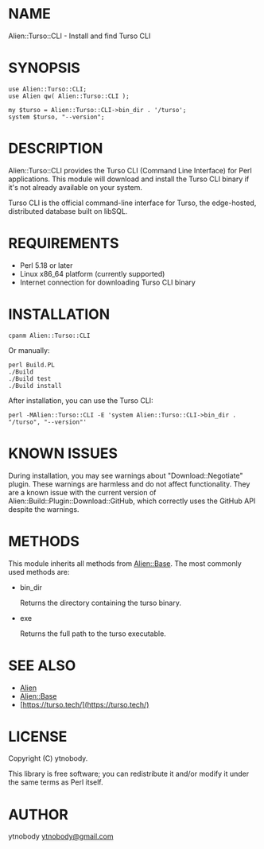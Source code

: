 # NAME

Alien::Turso::CLI - Install and find Turso CLI

# SYNOPSIS

    use Alien::Turso::CLI;
    use Alien qw( Alien::Turso::CLI );
    
    my $turso = Alien::Turso::CLI->bin_dir . '/turso';
    system $turso, "--version";

# DESCRIPTION

Alien::Turso::CLI provides the Turso CLI (Command Line Interface) for Perl applications.
This module will download and install the Turso CLI binary if it's not already available on your system.

Turso CLI is the official command-line interface for Turso, the edge-hosted, distributed database built on libSQL.

# REQUIREMENTS

- Perl 5.18 or later
- Linux x86\_64 platform (currently supported)
- Internet connection for downloading Turso CLI binary

# INSTALLATION

    cpanm Alien::Turso::CLI

Or manually:

    perl Build.PL
    ./Build
    ./Build test
    ./Build install

After installation, you can use the Turso CLI:

    perl -MAlien::Turso::CLI -E 'system Alien::Turso::CLI->bin_dir . "/turso", "--version"'

# KNOWN ISSUES

During installation, you may see warnings about "Download::Negotiate" plugin. 
These warnings are harmless and do not affect functionality. They are a known 
issue with the current version of Alien::Build::Plugin::Download::GitHub, 
which correctly uses the GitHub API despite the warnings.

# METHODS

This module inherits all methods from [Alien::Base](https://metacpan.org/pod/Alien%3A%3ABase). The most commonly used methods are:

- bin\_dir

    Returns the directory containing the turso binary.

- exe

    Returns the full path to the turso executable.

# SEE ALSO

- [Alien](https://metacpan.org/pod/Alien)
- [Alien::Base](https://metacpan.org/pod/Alien%3A%3ABase)
- [https://turso.tech/](https://turso.tech/)

# LICENSE

Copyright (C) ytnobody.

This library is free software; you can redistribute it and/or modify
it under the same terms as Perl itself.

# AUTHOR

ytnobody <ytnobody@gmail.com>
